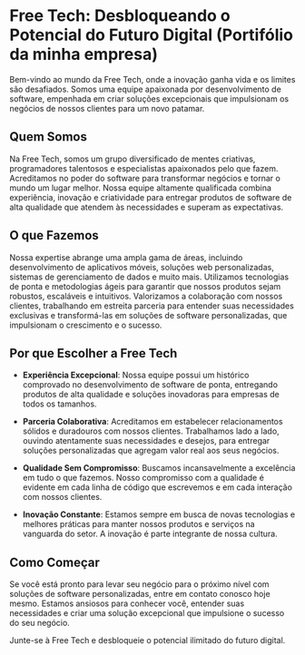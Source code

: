 # Free Tech: Desbloqueando o Potencial do Futuro Digital (Portifólio da minha empresa)

Bem-vindo ao mundo da Free Tech, onde a inovação ganha vida e os limites são desafiados. Somos uma equipe apaixonada por desenvolvimento de software, empenhada em criar soluções excepcionais que impulsionam os negócios de nossos clientes para um novo patamar.

## Quem Somos

Na Free Tech, somos um grupo diversificado de mentes criativas, programadores talentosos e especialistas apaixonados pelo que fazem. Acreditamos no poder do software para transformar negócios e tornar o mundo um lugar melhor. Nossa equipe altamente qualificada combina experiência, inovação e criatividade para entregar produtos de software de alta qualidade que atendem às necessidades e superam as expectativas.

## O que Fazemos

Nossa expertise abrange uma ampla gama de áreas, incluindo desenvolvimento de aplicativos móveis, soluções web personalizadas, sistemas de gerenciamento de dados e muito mais. Utilizamos tecnologias de ponta e metodologias ágeis para garantir que nossos produtos sejam robustos, escaláveis e intuitivos. Valorizamos a colaboração com nossos clientes, trabalhando em estreita parceria para entender suas necessidades exclusivas e transformá-las em soluções de software personalizadas, que impulsionam o crescimento e o sucesso.

## Por que Escolher a Free Tech

- **Experiência Excepcional**: Nossa equipe possui um histórico comprovado no desenvolvimento de software de ponta, entregando produtos de alta qualidade e soluções inovadoras para empresas de todos os tamanhos.

- **Parceria Colaborativa**: Acreditamos em estabelecer relacionamentos sólidos e duradouros com nossos clientes. Trabalhamos lado a lado, ouvindo atentamente suas necessidades e desejos, para entregar soluções personalizadas que agregam valor real aos seus negócios.

- **Qualidade Sem Compromisso**: Buscamos incansavelmente a excelência em tudo o que fazemos. Nosso compromisso com a qualidade é evidente em cada linha de código que escrevemos e em cada interação com nossos clientes.

- **Inovação Constante**: Estamos sempre em busca de novas tecnologias e melhores práticas para manter nossos produtos e serviços na vanguarda do setor. A inovação é parte integrante de nossa cultura.

## Como Começar

Se você está pronto para levar seu negócio para o próximo nível com soluções de software personalizadas, entre em contato conosco hoje mesmo. Estamos ansiosos para conhecer você, entender suas necessidades e criar uma solução excepcional que impulsione o sucesso do seu negócio.

Junte-se à Free Tech e desbloqueie o potencial ilimitado do futuro digital.

